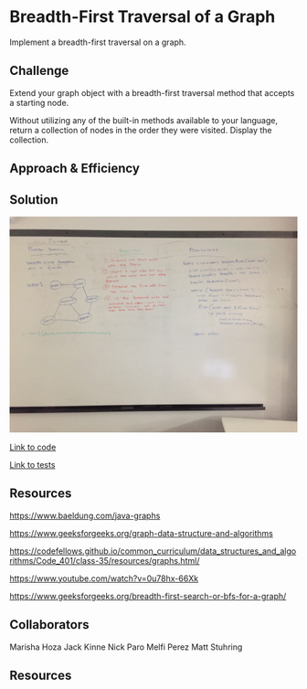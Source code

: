 # Breadth-First Traversal of a Graph

Implement a breadth-first traversal on a graph.

## Challenge
Extend your graph object with a breadth-first traversal method that accepts a starting node. 

Without utilizing any of the built-in methods available to your language, return a collection of nodes in the order they were visited. Display the collection.

## Approach & Efficiency

## Solution
![Image of Whiteboard: breadth-first-search graph](https://github.com/rnmessick/data-structures-and-algorithms/blob/master/assets/bfsGraph.JPG)

[Link to code](../code401challenges/src/main/java/code401challenges/graphs/Graph.java)

[Link to tests](../code401challenges/src/test/java/code401challenges/graphs/breadthFirst/BreadthFirstTest.java)


## Resources

https://www.baeldung.com/java-graphs

 https://www.geeksforgeeks.org/graph-data-structure-and-algorithms

https://codefellows.github.io/common_curriculum/data_structures_and_algorithms/Code_401/class-35/resources/graphs.html/

https://www.youtube.com/watch?v=0u78hx-66Xk

https://www.geeksforgeeks.org/breadth-first-search-or-bfs-for-a-graph/

## Collaborators

Marisha Hoza
Jack Kinne
Nick Paro
Melfi Perez
Matt Stuhring


## Resources
